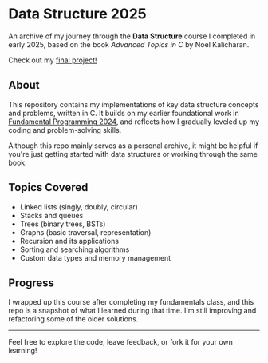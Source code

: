 # Data Structure 2025

An archive of my journey through the **Data Structure** course I completed in early 2025, based on the book *Advanced Topics in C* by Noel Kalicharan.

Check out my [final project!](/final_project/)

## About

This repository contains my implementations of key data structure concepts and problems, written in C. It builds on my earlier foundational work in [Fundamental Programming 2024](https://github.com/ilhmpbta/fundamental-programming-2024), and reflects how I gradually leveled up my coding and problem-solving skills.

Although this repo mainly serves as a personal archive, it might be helpful if you're just getting started with data structures or working through the same book.

## Topics Covered

- Linked lists (singly, doubly, circular)  
- Stacks and queues  
- Trees (binary trees, BSTs)  
- Graphs (basic traversal, representation)  
- Recursion and its applications  
- Sorting and searching algorithms  
- Custom data types and memory management

## Progress

I wrapped up this course after completing my fundamentals class, and this repo is a snapshot of what I learned during that time. I'm still improving and refactoring some of the older solutions.

---

Feel free to explore the code, leave feedback, or fork it for your own learning!